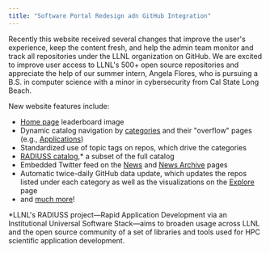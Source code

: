```yaml
---
title: "Software Portal Redesign adn GitHub Integration"
---
```


Recently this website received several changes that improve the user's experience, keep the content fresh, and help the admin team monitor and track all repositories under the LLNL organization on GitHub. We are excited to improve user access to LLNL's 500+ open source repositories and appreciate the help of our summer intern, Angela Flores, who is pursuing a B.S. in computer science with a minor in cybersecurity from Cal State Long Beach.

New website features include:
- [Home page](https://software.llnl.gov/) leaderboard image
- Dynamic catalog navigation by [categories](https://github.com/LLNL/llnl.github.io/tree/master/category) and their "overflow" pages (e.g., [Applications](https://software.llnl.gov/category/#/APPLICATIONS))
- Standardized use of topic tags on repos, which drive the categories
- [RADIUSS catalog](https://software.llnl.gov/radiuss/),* a subset of the full catalog
- Embedded Twitter feed on the [News](https://software.llnl.gov/news/) and [News Archive](https://software.llnl.gov/news/archive/) pages
- Automatic twice-daily GitHub data update, which updates the repos listed under each category as well as the visualizations on the [Explore](https://software.llnl.gov/explore/) page
- and [much more](https://github.com/orgs/LLNL/projects/4)!

*LLNL's RADIUSS project&mdash;Rapid Application Development via an Institutional Universal Software Stack&mdash;aims to broaden usage across LLNL and the open source community of a set of libraries and tools used for HPC scientific application development.
